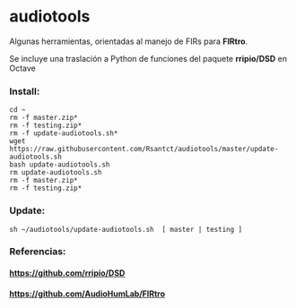 # audiotools

Algunas herramientas, orientadas al manejo de FIRs para **FIRtro**.

Se incluye una traslación a Python de funciones del paquete **rripio/DSD** en Octave

### Install:


    cd ~
    rm -f master.zip*
    rm -f testing.zip*
    rm -f update-audiotools.sh*
    wget https://raw.githubusercontent.com/Rsantct/audiotools/master/update-audiotools.sh
    bash update-audiotools.sh
    rm update-audiotools.sh
    rm -f master.zip*
    rm -f testing.zip*

### Update:

    sh ~/audiotools/update-audiotools.sh  [ master | testing ]

### Referencias:
#### https://github.com/rripio/DSD
#### https://github.com/AudioHumLab/FIRtro

